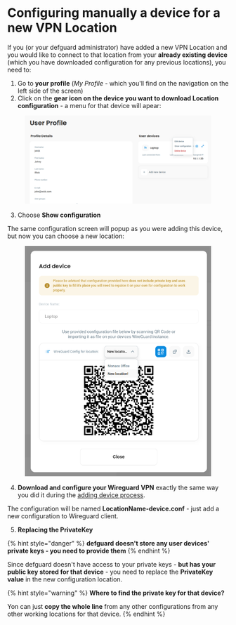 # Configuring manually a device for a new VPN Location

If you (or your defguard administrator) have added a new VPN Location and you would like to connect to that location from your **already existing device** (which you have downloaded configuration for any previous locations), you need to:

1. Go to **your profile** (_My Profile -_ which you'll find on the navigation on the left side of the screen)&#x20;
2. Click on the **gear icon on the device you want to download Location configuration** - a menu for that device will apear:

<figure><img src="../../../.gitbook/assets/device-newlocation.png" alt=""><figcaption></figcaption></figure>

3. Choose **Show configuration**

The same configuration screen will popup as you were adding this device, but now you can choose a new location:



<figure><img src="../../../.gitbook/assets/device-newlocation2.png" alt=""><figcaption></figcaption></figure>

4. **Download and configure your Wireguard VPN** exactly the same way you did it during the [adding device process](./).&#x20;

The configuration will be named **LocationName-device.conf** - just add a new configuration to Wireguard client.

5. **Replacing the PrivateKey**

{% hint style="danger" %}
**defguard doesn't store any user devices' private keys - you need to provide them**
{% endhint %}

Since defguard doesn't have access to your private keys - **but has your public key stored for that device** - you need to replace the **PrivateKey value** in the new configuration location.

{% hint style="warning" %}
**Where to find the private key for that device?**

Yon can just **copy the whole line** from any other configurations from any other working locations for that device.
{% endhint %}

